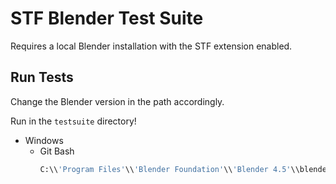 # STF Blender Test Suite
Requires a local Blender installation with the STF extension enabled.

## Run Tests
Change the Blender version in the path accordingly.

Run in the `testsuite` directory!

* Windows
	* Git Bash
		```sh
		C:\\'Program Files'\\'Blender Foundation'\\'Blender 4.5'\\blender.exe -P test.py -b
		```
